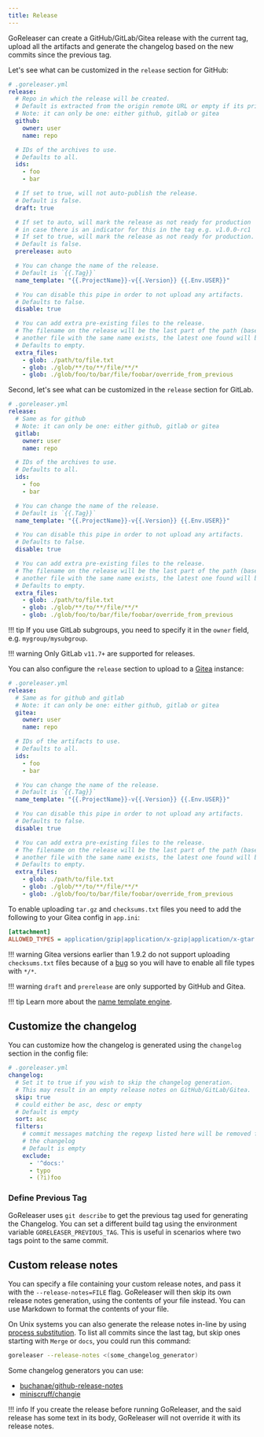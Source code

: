 ```yaml
---
title: Release
---
```


GoReleaser can create a GitHub/GitLab/Gitea release with the current tag, upload all
the artifacts and generate the changelog based on the new commits since the
previous tag.

Let's see what can be customized in the `release` section for GitHub:

```yaml
# .goreleaser.yml
release:
  # Repo in which the release will be created.
  # Default is extracted from the origin remote URL or empty if its private hosted.
  # Note: it can only be one: either github, gitlab or gitea
  github:
    owner: user
    name: repo

  # IDs of the archives to use.
  # Defaults to all.
  ids:
    - foo
    - bar

  # If set to true, will not auto-publish the release.
  # Default is false.
  draft: true

  # If set to auto, will mark the release as not ready for production
  # in case there is an indicator for this in the tag e.g. v1.0.0-rc1
  # If set to true, will mark the release as not ready for production.
  # Default is false.
  prerelease: auto

  # You can change the name of the release.
  # Default is `{{.Tag}}`
  name_template: "{{.ProjectName}}-v{{.Version}} {{.Env.USER}}"

  # You can disable this pipe in order to not upload any artifacts.
  # Defaults to false.
  disable: true

  # You can add extra pre-existing files to the release.
  # The filename on the release will be the last part of the path (base). If
  # another file with the same name exists, the latest one found will be used.
  # Defaults to empty.
  extra_files:
    - glob: ./path/to/file.txt
    - glob: ./glob/**/to/**/file/**/*
    - glob: ./glob/foo/to/bar/file/foobar/override_from_previous
```

Second, let's see what can be customized in the `release` section for GitLab.

```yaml
# .goreleaser.yml
release:
  # Same as for github
  # Note: it can only be one: either github, gitlab or gitea
  gitlab:
    owner: user
    name: repo

  # IDs of the archives to use.
  # Defaults to all.
  ids:
    - foo
    - bar

  # You can change the name of the release.
  # Default is `{{.Tag}}`
  name_template: "{{.ProjectName}}-v{{.Version}} {{.Env.USER}}"

  # You can disable this pipe in order to not upload any artifacts.
  # Defaults to false.
  disable: true

  # You can add extra pre-existing files to the release.
  # The filename on the release will be the last part of the path (base). If
  # another file with the same name exists, the latest one found will be used.
  # Defaults to empty.
  extra_files:
    - glob: ./path/to/file.txt
    - glob: ./glob/**/to/**/file/**/*
    - glob: ./glob/foo/to/bar/file/foobar/override_from_previous
```

!!! tip
    If you use GitLab subgroups, you need to specify it in the `owner` field, e.g. `mygroup/mysubgroup`.

!!! warning
    Only GitLab `v11.7+` are supported for releases.

You can also configure the `release` section to upload to a [Gitea](https://gitea.io) instance:

```yaml
# .goreleaser.yml
release:
  # Same as for github and gitlab
  # Note: it can only be one: either github, gitlab or gitea
  gitea:
    owner: user
    name: repo

  # IDs of the artifacts to use.
  # Defaults to all.
  ids:
    - foo
    - bar

  # You can change the name of the release.
  # Default is `{{.Tag}}`
  name_template: "{{.ProjectName}}-v{{.Version}} {{.Env.USER}}"

  # You can disable this pipe in order to not upload any artifacts.
  # Defaults to false.
  disable: true

  # You can add extra pre-existing files to the release.
  # The filename on the release will be the last part of the path (base). If
  # another file with the same name exists, the latest one found will be used.
  # Defaults to empty.
  extra_files:
    - glob: ./path/to/file.txt
    - glob: ./glob/**/to/**/file/**/*
    - glob: ./glob/foo/to/bar/file/foobar/override_from_previous
```

To enable uploading `tar.gz` and `checksums.txt` files you need to add the following to your Gitea config in `app.ini`:

```ini
[attachment]
ALLOWED_TYPES = application/gzip|application/x-gzip|application/x-gtar|application/x-tgz|application/x-compressed-tar|text/plain
```

!!! warning
    Gitea versions earlier than 1.9.2 do not support uploading `checksums.txt`
    files because of a [bug](https://github.com/go-gitea/gitea/issues/7882)
    so you will have to enable all file types with `*/*`.

!!! warning
    `draft` and `prerelease` are only supported by GitHub and Gitea.

!!! tip
    Learn more about the [name template engine](/customization/templates/).

## Customize the changelog

You can customize how the changelog is generated using the
`changelog` section in the config file:

```yaml
# .goreleaser.yml
changelog:
  # Set it to true if you wish to skip the changelog generation.
  # This may result in an empty release notes on GitHub/GitLab/Gitea.
  skip: true
  # could either be asc, desc or empty
  # Default is empty
  sort: asc
  filters:
    # commit messages matching the regexp listed here will be removed from
    # the changelog
    # Default is empty
    exclude:
      - '^docs:'
      - typo
      - (?i)foo
```

### Define Previous Tag

GoReleaser uses `git describe` to get the previous tag used for generating the Changelog.
You can set a different build tag using the environment variable `GORELEASER_PREVIOUS_TAG`.
This is useful in scenarios where two tags point to the same commit.

## Custom release notes

You can specify a file containing your custom release notes, and
pass it with the `--release-notes=FILE` flag.
GoReleaser will then skip its own release notes generation,
using the contents of your file instead.
You can use Markdown to format the contents of your file.

On Unix systems you can also generate the release notes in-line by using
[process substitution](https://en.wikipedia.org/wiki/Process_substitution).
To list all commits since the last tag, but skip ones starting with `Merge` or
`docs`, you could run this command:

```sh
goreleaser --release-notes <(some_changelog_generator)
```

Some changelog generators you can use:

- [buchanae/github-release-notes](https://github.com/buchanae/github-release-notes)
- [miniscruff/changie](https://github.com/miniscruff/changie)

!!! info
    If you create the release before running GoReleaser, and the
    said release has some text in its body, GoReleaser will not override it with
    its release notes.
